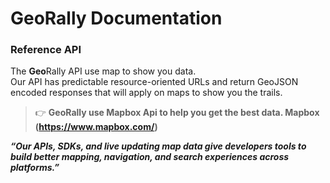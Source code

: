 <h1>GeoRally Documentation</h1>

<h3>Reference API</h3>

The **Geo**Rally API use map to show you data.   
Our API has predictable resource-oriented URLs and return GeoJSON encoded responses that will apply on maps to show you the trails.

> :point_right: **GeoRally use Mapbox Api to help you get the best data.
Mapbox (https://www.mapbox.com/)**

***“Our APIs, SDKs, and live updating map data give developers tools to build better mapping, navigation, and search experiences across platforms.”***
